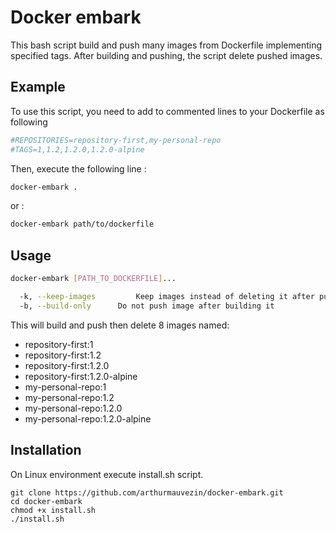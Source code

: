 # Docker embark

This bash script build and push many images from Dockerfile implementing specified tags.
After building and pushing, the script delete pushed images.

## Example
To use this script, you need to add to commented lines to your Dockerfile as following
```dockerfile
#REPOSITORIES=repository-first,my-personal-repo
#TAGS=1,1.2,1.2.0,1.2.0-alpine
```

Then, execute the following line :
```bash
docker-embark .
```
or : 
```bash
docker-embark path/to/dockerfile
```

## Usage
```bash
docker-embark [PATH_TO_DOCKERFILE]...

  -k, --keep-images 		Keep images instead of deleting it after push
  -b, --build-only 		Do not push image after building it
```

This will build and push then delete 8 images named:
* repository-first:1
* repository-first:1.2
* repository-first:1.2.0
* repository-first:1.2.0-alpine
* my-personal-repo:1
* my-personal-repo:1.2
* my-personal-repo:1.2.0
* my-personal-repo:1.2.0-alpine

## Installation
On Linux environment execute install.sh script.
```
git clone https://github.com/arthurmauvezin/docker-embark.git
cd docker-embark 
chmod +x install.sh
./install.sh
```
